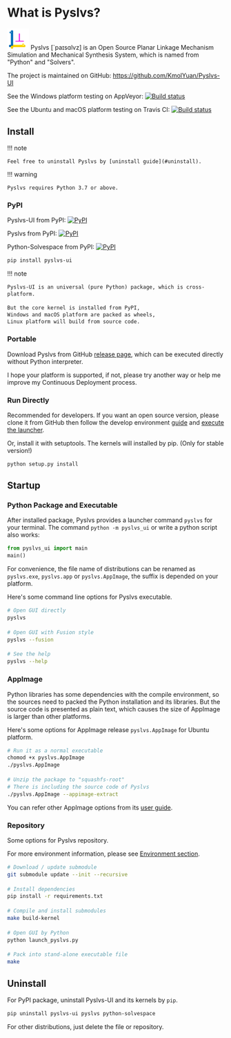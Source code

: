 # What is Pyslvs?

<img src="img/favicon.png" width="10%"/> Pyslvs \[`paɪsɑlvz] is an Open Source Planar Linkage Mechanism Simulation and Mechanical Synthesis System,
which is named from "Python" and "Solvers".

The project is maintained on GitHub: <https://github.com/KmolYuan/Pyslvs-UI>

See the Windows platform testing on AppVeyor:
[![Build status](https://ci.appveyor.com/api/projects/status/d2rxv6psmuj5fco9?svg=true)](https://ci.appveyor.com/project/KmolYuan/pyslvs-pyqt5)

See the Ubuntu and macOS platform testing on Travis CI:
[![Build status](https://img.shields.io/travis/KmolYuan/Pyslvs-UI.svg?logo=travis)](https://travis-ci.org/KmolYuan/Pyslvs-UI)

## Install

!!! note

    Feel free to uninstall Pyslvs by [uninstall guide](#uninstall).

!!! warning

    Pyslvs requires Python 3.7 or above.

### PyPI

Pyslvs-UI from PyPI:
[![PyPI](https://img.shields.io/pypi/v/pyslvs-ui.svg)](https://pypi.org/project/pyslvs-ui)

Pyslvs from PyPI:
[![PyPI](https://img.shields.io/pypi/v/pyslvs.svg)](https://pypi.org/project/pyslvs)

Python-Solvespace from PyPI:
[![PyPI](https://img.shields.io/pypi/v/python-solvespace.svg)](https://pypi.org/project/python-solvespace)

```bash
pip install pyslvs-ui
```

!!! note

    Pyslvs-UI is an universal (pure Python) package, which is cross-platform.

    But the core kernel is installed from PyPI,
    Windows and macOS platform are packed as wheels,
    Linux platform will build from source code.

### Portable

Download Pyslvs from GitHub [release page](https://github.com/KmolYuan/Pyslvs-UI/releases),
which can be executed directly without Python interpreter.

I hope your platform is supported, if not,
please try another way or help me improve my Continuous Deployment process.

### Run Directly

Recommended for developers.
If you want an open source version,
please clone it from GitHub then follow the develop environment [guide](environment.md)
and [execute the launcher](#repository).

Or, install it with setuptools. The kernels will installed by pip.
(Only for stable version!)

```bash
python setup.py install
```

## Startup

### Python Package and Executable

After installed package, Pyslvs provides a launcher command `pyslvs` for your terminal.
The command `python -m pyslvs_ui` or write a python script also works:

```python
from pyslvs_ui import main
main()
```

For convenience, the file name of distributions can be renamed as
`pyslvs.exe`, `pyslvs.app` or `pyslvs.AppImage`,
the suffix is depended on your platform.

Here's some command line options for Pyslvs executable.

```bash
# Open GUI directly
pyslvs

# Open GUI with Fusion style
pyslvs --fusion

# See the help
pyslvs --help
```

### AppImage

Python libraries has some dependencies with the compile environment,
so the sources need to packed the Python installation and its libraries.
But the source code is presented as plain text, which causes
the size of AppImage is larger than other platforms.

Here's some options for AppImage release `pyslvs.AppImage` for Ubuntu platform.

```bash
# Run it as a normal executable
chomod +x pyslvs.AppImage
./pyslvs.AppImage

# Unzip the package to "squashfs-root"
# There is including the source code of Pyslvs
./pyslvs.AppImage --appimage-extract
```

You can refer other AppImage options from its [user guide](https://docs.appimage.org/user-guide/run-appimages.html).

### Repository

Some options for Pyslvs repository.

For more environment information, please see [Environment section](environment.md).

```bash
# Download / update submodule
git submodule update --init --recursive

# Install dependencies
pip install -r requirements.txt

# Compile and install submodules
make build-kernel

# Open GUI by Python
python launch_pyslvs.py

# Pack into stand-alone executable file
make
```

## Uninstall

For PyPI package, uninstall Pyslvs-UI and its kernels by `pip`.

```bash
pip uninstall pyslvs-ui pyslvs python-solvespace
```

For other distributions, just delete the file or repository.
